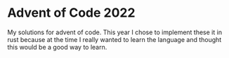 # Advent of Code 2022

My solutions for advent of code. This year I chose to implement these it in rust because at the time I really wanted to learn the language and thought this would be a good way to learn.
